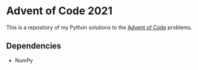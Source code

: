 # Advent of Code 2021
This is a repository of my Python solutions to the <a href="https://adventofcode.com">Advent of Code</a> problems.

## Dependencies
- NumPy

